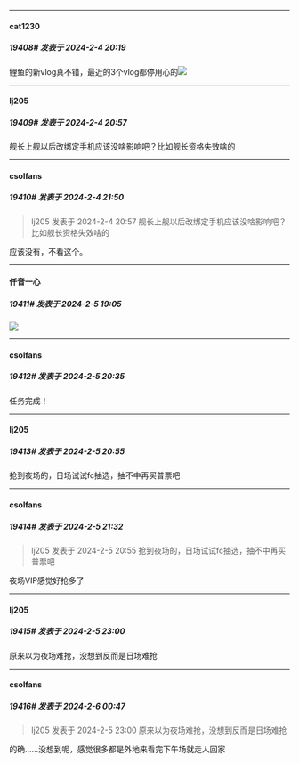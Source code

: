 
*****

####  cat1230  
##### 19408#       发表于 2024-2-4 20:19

鲤鱼的新vlog真不错，最近的3个vlog都停用心的<img src="https://static.saraba1st.com/image/smiley/face2017/072.png" referrerpolicy="no-referrer">


*****

####  lj205  
##### 19409#       发表于 2024-2-4 20:57

舰长上舰以后改绑定手机应该没啥影响吧？比如舰长资格失效啥的


*****

####  csolfans  
##### 19410#       发表于 2024-2-4 21:50

<blockquote>lj205 发表于 2024-2-4 20:57
舰长上舰以后改绑定手机应该没啥影响吧？比如舰长资格失效啥的</blockquote>
应该没有，不看这个。


*****

####  仟音一心  
##### 19411#       发表于 2024-2-5 19:05

<img src="https://p.sda1.dev/15/6f9cefdc2677bfd10e401fd93af96e29/CMP_20240205190457603.jpg" referrerpolicy="no-referrer">

*****

####  csolfans  
##### 19412#       发表于 2024-2-5 20:35

任务完成！


*****

####  lj205  
##### 19413#       发表于 2024-2-5 20:55

抢到夜场的，日场试试fc抽选，抽不中再买普票吧


*****

####  csolfans  
##### 19414#       发表于 2024-2-5 21:32

<blockquote>lj205 发表于 2024-2-5 20:55
抢到夜场的，日场试试fc抽选，抽不中再买普票吧</blockquote>
夜场VIP感觉好抢多了


*****

####  lj205  
##### 19415#       发表于 2024-2-5 23:00

原来以为夜场难抢，没想到反而是日场难抢


*****

####  csolfans  
##### 19416#       发表于 2024-2-6 00:47

<blockquote>lj205 发表于 2024-2-5 23:00
原来以为夜场难抢，没想到反而是日场难抢</blockquote>
的确……没想到呢，感觉很多都是外地来看完下午场就走人回家

